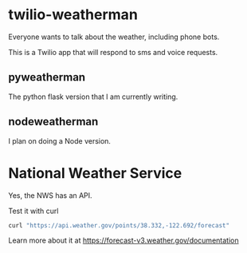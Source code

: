 # twilio-weatherman
Everyone wants to talk about the weather, including phone bots.

This is a Twilio app that will respond to sms and voice requests.

## pyweatherman

The python flask version that I am currently writing.

## nodeweatherman

I plan on doing a Node version.


# National Weather Service

Yes, the NWS has an API.

Test it with curl
   ```bash
   curl "https://api.weather.gov/points/38.332,-122.692/forecast"
   ```

Learn more about it at https://forecast-v3.weather.gov/documentation
